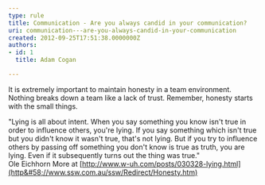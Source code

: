 ```yaml
---
type: rule
title: Communication - Are you always candid in your communication?
uri: communication---are-you-always-candid-in-your-communication
created: 2012-09-25T17:51:38.0000000Z
authors:
- id: 1
  title: Adam Cogan

---
```


 
It is extremely important to maintain honesty in a team environment. Nothing breaks                     down a team like a lack of trust. Remember, honesty starts with the small things.
 
"Lying is all about intent. When you say something you know isn't true in order                     to influence others, you're lying. If you say something which isn't true but you                     didn't know it wasn't true, that's not lying. But if you try to influence others                     by passing off something you don't know is true as truth, you are lying. Even if                     it subsequently turns out the thing was true."                     
                     Ole Eichhorn More at [http://www.w-uh.com/posts/030328-lying.html](http&#58;//www.ssw.com.au/ssw/Redirect/Honesty.htm)

